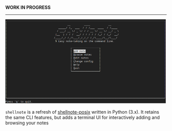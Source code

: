 
**WORK IN PROGRESS**

---

![](screenshot/tui.png)

`shellnote` is a refresh of [shellnote-posix](https://github.com/mrtgst/shellnote-posix) written in Python (3.x). It retains the same CLI features, but adds a terminal UI for interactively adding and browsing your notes
